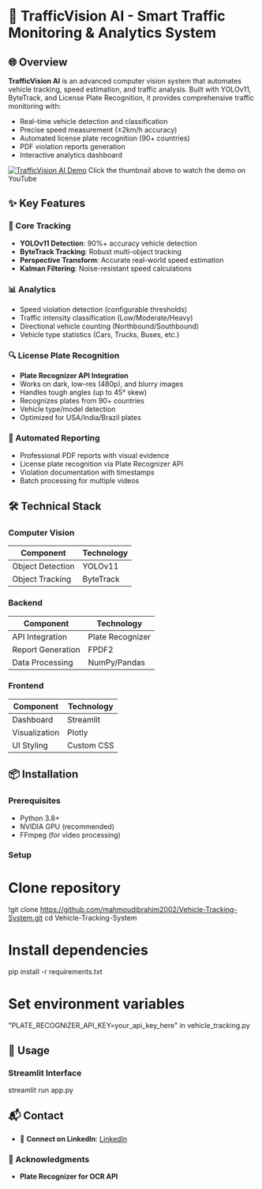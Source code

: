 # 🚗 TrafficVision AI - Smart Traffic Monitoring & Analytics System

## 🌐 Overview
**TrafficVision AI** is an advanced computer vision system that automates vehicle tracking, speed estimation, and traffic analysis. Built with YOLOv11, ByteTrack, and License Plate Recognition, it provides comprehensive traffic monitoring with:
- Real-time vehicle detection and classification
- Precise speed measurement (±2km/h accuracy)
- Automated license plate recognition (90+ countries)
- PDF violation reports generation
- Interactive analytics dashboard

[![TrafficVision AI Demo](https://i.ibb.co/X9k3jHz/Untitled-2.png)](https://youtu.be/Clan8smF0LM) Click the thumbnail above to watch the demo on YouTube

## ✨ Key Features

### 🚦 Core Tracking
- **YOLOv11 Detection**: 90%+ accuracy vehicle detection
- **ByteTrack Tracking**: Robust multi-object tracking
- **Perspective Transform**: Accurate real-world speed estimation
- **Kalman Filtering**: Noise-resistant speed calculations

### 📊 Analytics
- Speed violation detection (configurable thresholds)
- Traffic intensity classification (Low/Moderate/Heavy)
- Directional vehicle counting (Northbound/Southbound)
- Vehicle type statistics (Cars, Trucks, Buses, etc.)
  
### 🔍 License Plate Recognition
- **Plate Recognizer API Integration**
- Works on dark, low-res (480p), and blurry images
- Handles tough angles (up to 45° skew)
- Recognizes plates from 90+ countries
- Vehicle type/model detection
- Optimized for USA/India/Brazil plates

### 📄 Automated Reporting
- Professional PDF reports with visual evidence
- License plate recognition via Plate Recognizer API
- Violation documentation with timestamps
- Batch processing for multiple videos

## 🛠️ Technical Stack

### Computer Vision
| Component          | Technology       |
|--------------------|------------------|
| Object Detection   | YOLOv11          |
| Object Tracking    | ByteTrack        |


### Backend
| Component          | Technology       |
|--------------------|------------------|
| API Integration    | Plate Recognizer |
| Report Generation  | FPDF2            |
| Data Processing    | NumPy/Pandas     |

### Frontend
| Component          | Technology       |
|--------------------|------------------|
| Dashboard          | Streamlit        |
| Visualization      | Plotly           |
| UI Styling         | Custom CSS       |

## 📦 Installation

### Prerequisites
- Python 3.8+
- NVIDIA GPU (recommended)
- FFmpeg (for video processing)

### Setup
# Clone repository
!git clone https://github.com/mahmoudibrahim2002/Vehicle-Tracking-System.git
cd Vehicle-Tracking-System

# Install dependencies
pip install -r requirements.txt

# Set environment variables
"PLATE_RECOGNIZER_API_KEY=your_api_key_here" in vehicle_tracking.py

## 🚀 Usage

### Streamlit Interface
streamlit run app.py

## 📬 Contact
- 🤝 **Connect on LinkedIn**: [LinkedIn](mahmoud-ibrahim2002)

### 🙏 Acknowledgments
- **Plate Recognizer for OCR API**
